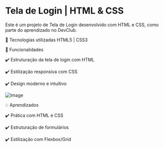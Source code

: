 # Tela de Login | HTML & CSS

Este é um projeto de Tela de Login desenvolvido com HTML e CSS, como parte do aprendizado no DevClub.

🔹 Tecnologias utilizadas
HTML5 | CSS3


📌 Funcionalidades

✔️ Estruturação da tela de login com HTML

✔️ Estilização responsiva com CSS

✔️ Design moderno e intuitivo




![Image](https://github.com/user-attachments/assets/bc8d33d3-7a21-48d6-a463-0156c41f7441)


💡 Aprendizados

✔️ Prática com HTML e CSS

✔️ Estruturação de formulários

✔️ Estilização com Flexbox/Grid

